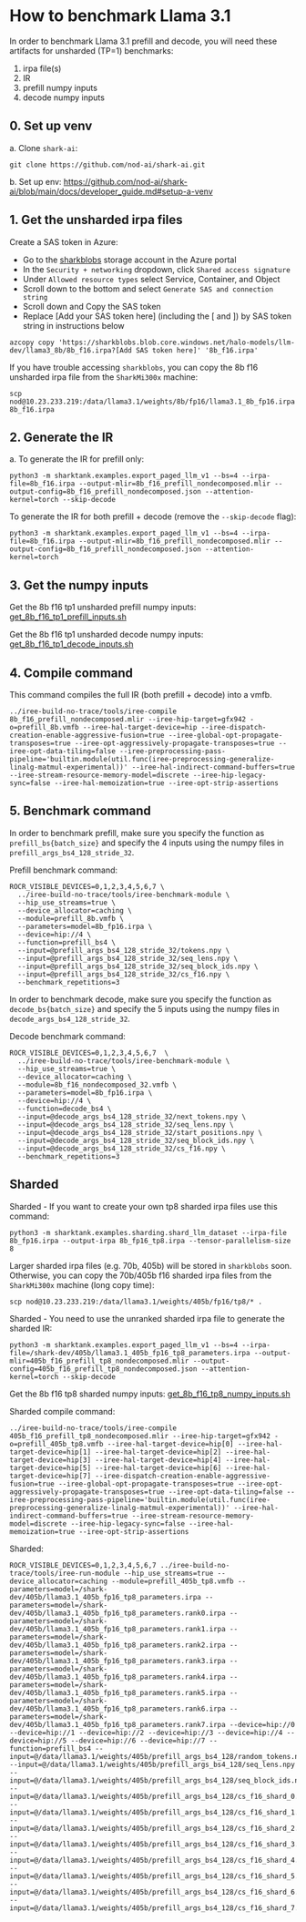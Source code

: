 # How to benchmark Llama 3.1
In order to benchmark Llama 3.1 prefill and decode, you will need these artifacts for unsharded (TP=1) benchmarks:

1. irpa file(s)
2. IR
3. prefill numpy inputs
4. decode numpy inputs

## 0. Set up venv
a. Clone `shark-ai`:
```
git clone https://github.com/nod-ai/shark-ai.git
```

b. Set up env:
https://github.com/nod-ai/shark-ai/blob/main/docs/developer_guide.md#setup-a-venv


## 1. Get the unsharded irpa files
Create a SAS token in Azure:
- Go to the [sharkblobs](https://portal.azure.com/#@amdcloud.onmicrosoft.com/resource/subscriptions/8c190d1b-eb91-48d5-bec5-3e7cb7412e6c/resourceGroups/pdue-nod-ai-rg/providers/Microsoft.Storage/storageAccounts/sharkblobs/overview) storage account in the Azure portal
- In the `Security + networking` dropdown, click `Shared access signature`
- Under `Allowed resource types` select Service, Container, and Object
- Scroll down to the bottom and select `Generate SAS and connection string`
- Scroll down and Copy the SAS token
- Replace [Add your SAS token here] (including the [ and ]) by SAS token string in instructions below 

```
azcopy copy 'https://sharkblobs.blob.core.windows.net/halo-models/llm-dev/llama3_8b/8b_f16.irpa?[Add SAS token here]' '8b_f16.irpa'
```

If you have trouble accessing `sharkblobs`, you can copy the 8b f16 unsharded irpa file from the `SharkMi300x` machine:
```
scp nod@10.23.233.219:/data/llama3.1/weights/8b/fp16/llama3.1_8b_fp16.irpa 8b_f16.irpa
```

## 2. Generate the IR
a. To generate the IR for prefill only:
```
python3 -m sharktank.examples.export_paged_llm_v1 --bs=4 --irpa-file=8b_f16.irpa --output-mlir=8b_f16_prefill_nondecomposed.mlir --output-config=8b_f16_prefill_nondecomposed.json --attention-kernel=torch --skip-decode
```

To generate the IR for both prefill + decode (remove the `--skip-decode` flag):
```
python3 -m sharktank.examples.export_paged_llm_v1 --bs=4 --irpa-file=8b_f16.irpa --output-mlir=8b_f16_prefill_nondecomposed.mlir --output-config=8b_f16_prefill_nondecomposed.json --attention-kernel=torch
```

## 3. Get the numpy inputs

Get the 8b f16 tp1 unsharded prefill numpy inputs: [get_8b_f16_tp1_prefill_inputs.sh](https://gist.github.com/aviator19941/380acabc77aeb4749fac14262e17db69)

Get the 8b f16 tp1 unsharded decode numpy inputs: [get_8b_f16_tp1_decode_inputs.sh](https://gist.github.com/aviator19941/5f7db8ada6a4a95efe1d9a7975fed276)

## 4. Compile command
This command compiles the full IR (both prefill + decode) into a vmfb.

```
../iree-build-no-trace/tools/iree-compile 8b_f16_prefill_nondecomposed.mlir --iree-hip-target=gfx942 -o=prefill_8b.vmfb --iree-hal-target-device=hip --iree-dispatch-creation-enable-aggressive-fusion=true --iree-global-opt-propagate-transposes=true --iree-opt-aggressively-propagate-transposes=true --iree-opt-data-tiling=false --iree-preprocessing-pass-pipeline='builtin.module(util.func(iree-preprocessing-generalize-linalg-matmul-experimental))' --iree-hal-indirect-command-buffers=true --iree-stream-resource-memory-model=discrete --iree-hip-legacy-sync=false --iree-hal-memoization=true --iree-opt-strip-assertions
```

## 5. Benchmark command
In order to benchmark prefill, make sure you specify the function as `prefill_bs{batch_size}` and specify the 4 inputs using the numpy files in 
`prefill_args_bs4_128_stride_32`.

Prefill benchmark command:

```
ROCR_VISIBLE_DEVICES=0,1,2,3,4,5,6,7 \
  ../iree-build-no-trace/tools/iree-benchmark-module \
  --hip_use_streams=true \
  --device_allocator=caching \
  --module=prefill_8b.vmfb \
  --parameters=model=8b_fp16.irpa \
  --device=hip://4 \
  --function=prefill_bs4 \
  --input=@prefill_args_bs4_128_stride_32/tokens.npy \
  --input=@prefill_args_bs4_128_stride_32/seq_lens.npy \
  --input=@prefill_args_bs4_128_stride_32/seq_block_ids.npy \
  --input=@prefill_args_bs4_128_stride_32/cs_f16.npy \
  --benchmark_repetitions=3
```

In order to benchmark decode, make sure you specify the function as `decode_bs{batch_size}` and specify the 5 inputs using the numpy files in `decode_args_bs4_128_stride_32`.

Decode benchmark command:

```
ROCR_VISIBLE_DEVICES=0,1,2,3,4,5,6,7  \
  ../iree-build-no-trace/tools/iree-benchmark-module \
  --hip_use_streams=true \
  --device_allocator=caching \
  --module=8b_f16_nondecomposed_32.vmfb \
  --parameters=model=8b_fp16.irpa \
  --device=hip://4 \
  --function=decode_bs4 \
  --input=@decode_args_bs4_128_stride_32/next_tokens.npy \
  --input=@decode_args_bs4_128_stride_32/seq_lens.npy \
  --input=@decode_args_bs4_128_stride_32/start_positions.npy \
  --input=@decode_args_bs4_128_stride_32/seq_block_ids.npy \
  --input=@decode_args_bs4_128_stride_32/cs_f16.npy \
  --benchmark_repetitions=3
```


## Sharded
Sharded - If you want to create your own tp8 sharded irpa files use this command:
```
python3 -m sharktank.examples.sharding.shard_llm_dataset --irpa-file 8b_fp16.irpa --output-irpa 8b_fp16_tp8.irpa --tensor-parallelism-size 8
```

Larger sharded irpa files (e.g. 70b, 405b) will be stored in `sharkblobs` soon. Otherwise, you can copy the 70b/405b f16 sharded irpa files from the `SharkMi300x` machine (long copy time):
```
scp nod@10.23.233.219:/data/llama3.1/weights/405b/fp16/tp8/* .
```

Sharded - You need to use the unranked sharded irpa file to generate the sharded IR:

```
python3 -m sharktank.examples.export_paged_llm_v1 --bs=4 --irpa-file=/shark-dev/405b/llama3.1_405b_fp16_tp8_parameters.irpa --output-mlir=405b_f16_prefill_tp8_nondecomposed.mlir --output-config=405b_f16_prefill_tp8_nondecomposed.json --attention-kernel=torch --skip-decode
```

Get the 8b f16 tp8 sharded numpy inputs: [get_8b_f16_tp8_numpy_inputs.sh](https://gist.github.com/aviator19941/9b3cd6511347e57671b7ff1da7c80bfa)

Sharded compile command:

```
../iree-build-no-trace/tools/iree-compile 405b_f16_prefill_tp8_nondecomposed.mlir --iree-hip-target=gfx942 -o=prefill_405b_tp8.vmfb --iree-hal-target-device=hip[0] --iree-hal-target-device=hip[1] --iree-hal-target-device=hip[2] --iree-hal-target-device=hip[3] --iree-hal-target-device=hip[4] --iree-hal-target-device=hip[5] --iree-hal-target-device=hip[6] --iree-hal-target-device=hip[7] --iree-dispatch-creation-enable-aggressive-fusion=true --iree-global-opt-propagate-transposes=true --iree-opt-aggressively-propagate-transposes=true --iree-opt-data-tiling=false --iree-preprocessing-pass-pipeline='builtin.module(util.func(iree-preprocessing-generalize-linalg-matmul-experimental))' --iree-hal-indirect-command-buffers=true --iree-stream-resource-memory-model=discrete --iree-hip-legacy-sync=false --iree-hal-memoization=true --iree-opt-strip-assertions
```

Sharded:

```
ROCR_VISIBLE_DEVICES=0,1,2,3,4,5,6,7 ../iree-build-no-trace/tools/iree-run-module --hip_use_streams=true --device_allocator=caching --module=prefill_405b_tp8.vmfb --parameters=model=/shark-dev/405b/llama3.1_405b_fp16_tp8_parameters.irpa --parameters=model=/shark-dev/405b/llama3.1_405b_fp16_tp8_parameters.rank0.irpa --parameters=model=/shark-dev/405b/llama3.1_405b_fp16_tp8_parameters.rank1.irpa --parameters=model=/shark-dev/405b/llama3.1_405b_fp16_tp8_parameters.rank2.irpa --parameters=model=/shark-dev/405b/llama3.1_405b_fp16_tp8_parameters.rank3.irpa --parameters=model=/shark-dev/405b/llama3.1_405b_fp16_tp8_parameters.rank4.irpa --parameters=model=/shark-dev/405b/llama3.1_405b_fp16_tp8_parameters.rank5.irpa --parameters=model=/shark-dev/405b/llama3.1_405b_fp16_tp8_parameters.rank6.irpa --parameters=model=/shark-dev/405b/llama3.1_405b_fp16_tp8_parameters.rank7.irpa --device=hip://0 --device=hip://1 --device=hip://2 --device=hip://3 --device=hip://4 --device=hip://5 --device=hip://6 --device=hip://7 --function=prefill_bs4 --input=@/data/llama3.1/weights/405b/prefill_args_bs4_128/random_tokens.npy --input=@/data/llama3.1/weights/405b/prefill_args_bs4_128/seq_lens.npy --input=@/data/llama3.1/weights/405b/prefill_args_bs4_128/seq_block_ids.npy --input=@/data/llama3.1/weights/405b/prefill_args_bs4_128/cs_f16_shard_0.npy --input=@/data/llama3.1/weights/405b/prefill_args_bs4_128/cs_f16_shard_1.npy --input=@/data/llama3.1/weights/405b/prefill_args_bs4_128/cs_f16_shard_2.npy --input=@/data/llama3.1/weights/405b/prefill_args_bs4_128/cs_f16_shard_3.npy --input=@/data/llama3.1/weights/405b/prefill_args_bs4_128/cs_f16_shard_4.npy --input=@/data/llama3.1/weights/405b/prefill_args_bs4_128/cs_f16_shard_5.npy --input=@/data/llama3.1/weights/405b/prefill_args_bs4_128/cs_f16_shard_6.npy --input=@/data/llama3.1/weights/405b/prefill_args_bs4_128/cs_f16_shard_7.npy
```
